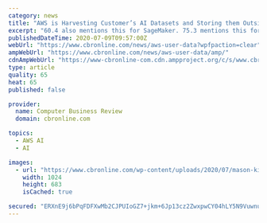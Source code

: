 ```yaml
---
category: news
title: "AWS is Harvesting Customer’s AI Datasets and Storing them Outside Users’ Selected Regions"
excerpt: "60.4 also mentions this for SageMaker. 75.3 mentions this for Fraud Detector. 76.2 mentions this for Mechanical Turk and Augment AI. Summit Route’s Scott Piper notes: “Interestingly ..."
publishedDateTime: 2020-07-09T09:57:00Z
webUrl: "https://www.cbronline.com/news/aws-user-data?wpfpaction=clear"
ampWebUrl: "https://www.cbronline.com/news/aws-user-data/amp/"
cdnAmpWebUrl: "https://www-cbronline-com.cdn.ampproject.org/c/s/www.cbronline.com/news/aws-user-data/amp/"
type: article
quality: 65
heat: 65
published: false

provider:
  name: Computer Business Review
  domain: cbronline.com

topics:
  - AWS AI
  - AI

images:
  - url: "https://www.cbronline.com/wp-content/uploads/2020/07/mason-kimbarovsky-vyI4taQNowM-unsplash-1024x683.jpg"
    width: 1024
    height: 683
    isCached: true

secured: "ERXnE9j6bPqFDFXwMb2CJPUIoGZ7+jkm+6Jp13cz2ZwxpwCY04hLY5N9VuwnuGEIMhGoZfogudC2IhcYzNDVgqNhfKkIb4ugNEnKONYASYkuyJRV791AB57HSDRmygqx3Wy1gZLg7XDWgcpzhmWwelUIj+ZdMuhdBZBK1b2RXkPqeZtpCE+Gpi3U5ybaYJXOk+b3q+VOy0WT2o6tJhVFYPftgQXu1CTi3Jmt7E6Ly9nJakAt+ft+MIVx/9Zkm6M8lgSeRsySrCie+JUx60TIfCG8dm9By3Mdlvx+7XmKauMZ6BVYCceiDereiEmYnARsRDeaN3JnbXR99bsBmHSaBA==;GEZ3R5ep4CZbuN4ktP1yJw=="
---
```


